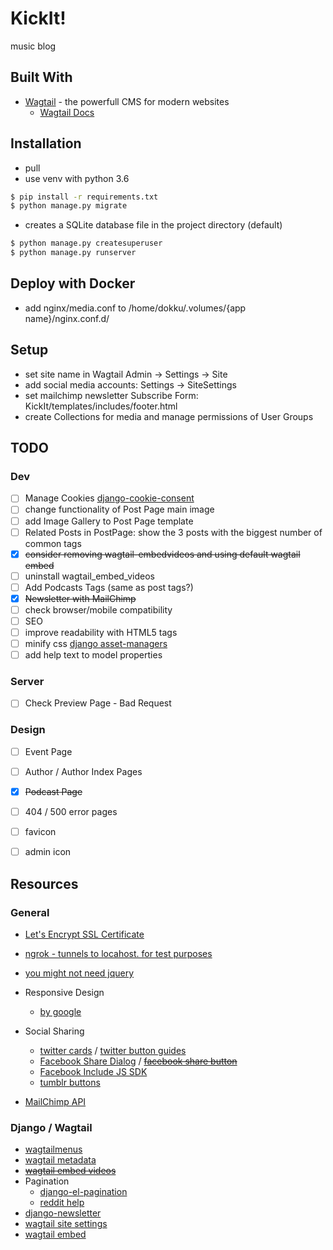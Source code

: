 # KickIt!

music blog 

## Built With

* [Wagtail](https://wagtail.io) - the powerfull CMS for modern websites
	* [Wagtail Docs](http://docs.wagtail.io/en/latest/index.html)

## Installation
* pull
* use venv with python 3.6
```bash
$ pip install -r requirements.txt
$ python manage.py migrate
```
* creates a SQLite database file in the project directory (default)
```bash
$ python manage.py createsuperuser
$ python manage.py runserver
```

## Deploy with Docker
* add nginx/media.conf to /home/dokku/.volumes/{app name}/nginx.conf.d/

## Setup
* set site name in Wagtail Admin -> Settings -> Site
* add social media accounts: Settings -> SiteSettings
* set mailchimp newsletter Subscribe Form: KickIt/templates/includes/footer.html
* create Collections for media and manage permissions of User Groups

## TODO
### Dev
- [ ] Manage Cookies [django-cookie-consent](https://django-cookie-consent.readthedocs.io/en/latest/index.html)
- [ ] change functionality of Post Page main image
- [ ] add Image Gallery to Post Page template
- [ ] Related Posts in PostPage: show the 3 posts with the biggest number of common tags
- [x] ~~consider removing wagtail-embedvideos and using default wagtail embed~~
- [ ] uninstall wagtail_embed_videos 
- [ ] Add Podcasts Tags (same as post tags?)
- [x] ~~Newsletter with MailChimp~~
- [ ] check browser/mobile compatibility
- [ ] SEO
- [ ] improve readability with HTML5 tags
- [ ] minify css [django asset-managers](https://djangopackages.org/grids/g/asset-managers/)
- [ ] add help text to model properties

### Server
- [ ] Check Preview Page - Bad Request

### Design
- [ ] Event Page
- [ ] Author / Author Index Pages
- [x] ~~Podcast Page~~
- [ ] 404 / 500 error pages
- [ ] favicon
- [ ] admin icon

    
## Resources
### General
* [Let's Encrypt SSL Certificate](https://letsencrypt.org/)
* [ngrok - tunnels to locahost. for test purposes](https://ngrok.com/)
* [you might not need jquery](http://youmightnotneedjquery.com/)
* Responsive Design
	* [by google](https://developers.google.com/web/fundamentals/design-and-ux/responsive/)
* Social Sharing
    * [twitter cards](https://developer.twitter.com/en/docs/tweets/optimize-with-cards/overview/abouts-cards) / [twitter button guides](https://developer.twitter.com/en/docs/twitter-for-websites/tweet-button/overview.html)
	* [Facebook Share Dialog](https://developers.facebook.com/docs/sharing/reference/share-dialog) / [~~facebook share button~~](https://developers.facebook.com/docs/plugins/share-button/#)
	* [Facebook Include JS SDK](https://developers.facebook.com/docs/javascript/quickstart)
    * [tumblr buttons](https://www.tumblr.com/buttons)

* [MailChimp API](https://developer.mailchimp.com/documentation/mailchimp/guides/get-started-with-mailchimp-api-3/#resources)

### Django / Wagtail
* [wagtailmenus](https://github.com/rkhleics/wagtailmenus)
* [wagtail metadata](https://github.com/takeflight/wagtail-metadata)
* [~~wagtail embed videos~~](https://github.com/infoportugal/wagtail-embedvideos)
* Pagination
	* [django-el-pagination](https://django-el-pagination.readthedocs.io/en/latest/)
	* [reddit help](https://www.reddit.com/r/django/comments/9p70uf/adding_load_more_functionality_to_wagtail_via/)
* [django-newsletter](https://github.com/dokterbob/django-newsletter)
* [wagtail site settings](https://vix.digital/insights/creating-using-custom-settings-in-your-wagtail-site/)
* [wagtail embed](http://docs.wagtail.io/en/v2.4/advanced_topics/embeds.html)